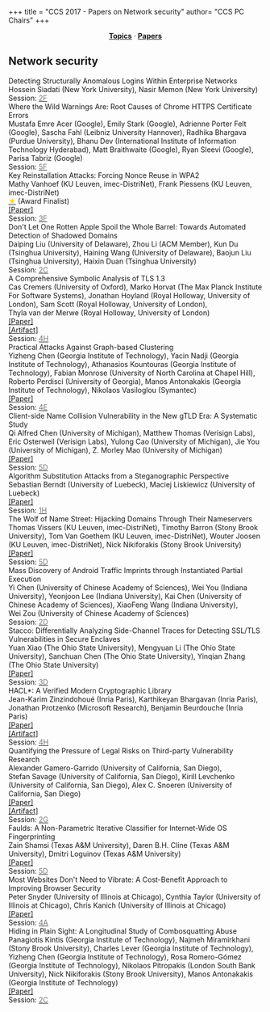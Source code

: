 +++
title = "CCS 2017 - Papers on Network security"
author= "CCS PC Chairs"
+++
<center><a href="/topics"><b>Topics</b></a> &middot; <a href="/papers"><b>Papers</b></a></center>
<p>
<h2>Network security</h2><div class="bpaper"><span class="ptitle">Detecting Structurally Anomalous Logins Within Enterprise Networks</span></br><div class="pblock"><span class="author">Hossein&nbsp;Siadati</span> <span class="institution">(New York University)</span>, <span class="author">Nasir&nbsp;Memon</span> <span class="institution">(New York University)</span><br><div class="pextra">Session: <a href="/session-F2"><font color="#777">2F</font></a></div></div></div><div class="bpaper"><span class="ptitle">Where the Wild Warnings Are: Root Causes of Chrome HTTPS Certificate Errors</span></br><div class="pblock"><span class="author">Mustafa&nbsp;Emre&nbsp;Acer</span> <span class="institution">(Google)</span>, <span class="author">Emily&nbsp;Stark</span> <span class="institution">(Google)</span>, <span class="author">Adrienne&nbsp;Porter&nbsp;Felt</span> <span class="institution">(Google)</span>, <span class="author">Sascha&nbsp;Fahl</span> <span class="institution">(Leibniz University Hannover)</span>, <span class="author">Radhika&nbsp;Bhargava</span> <span class="institution">(Purdue University)</span>, <span class="author">Bhanu&nbsp;Dev</span> <span class="institution">(International Institute of Information Technology Hyderabad)</span>, <span class="author">Matt&nbsp;Braithwaite</span> <span class="institution">(Google)</span>, <span class="author">Ryan&nbsp;Sleevi</span> <span class="institution">(Google)</span>, <span class="author">Parisa&nbsp;Tabriz</span> <span class="institution">(Google)</span><br><div class="pextra">Session: <a href="/session-F5"><font color="#777">5F</font></a></div></div></div><div class="bpaper"><span class="ptitle">Key Reinstallation Attacks: Forcing Nonce Reuse in WPA2</span></br><div class="pblock"><span class="author">Mathy&nbsp;Vanhoef</span> <span class="institution">(KU Leuven, imec-DistriNet)</span>, <span class="author">Frank&nbsp;Piessens</span> <span class="institution">(KU Leuven, imec-DistriNet)</span><br><div class="pextra"><a href="/finalists"><font color="#FFD700">&#9733;</font></a> (Award Finalist)<br><a href="https://papers.mathyvanhoef.com/ccs2017.pdf">[Paper]</a><br>Session: <a href="/session-F3"><font color="#777">3F</font></a></div></div></div><div class="bpaper"><span class="ptitle">Don't Let One Rotten Apple Spoil the Whole Barrel: Towards Automated Detection of Shadowed Domains</span></br><div class="pblock"><span class="author">Daiping&nbsp;Liu</span> <span class="institution">(University of Delaware)</span>, <span class="author">Zhou&nbsp;Li</span> <span class="institution">(ACM Member)</span>, <span class="author">Kun&nbsp;Du</span> <span class="institution">(Tsinghua University)</span>, <span class="author">Haining&nbsp;Wang</span> <span class="institution">(University of Delaware)</span>, <span class="author">Baojun&nbsp;Liu</span> <span class="institution">(Tsinghua University)</span>, <span class="author">Haixin&nbsp;Duan</span> <span class="institution">(Tsinghua University)</span><br><div class="pextra">Session: <a href="/session-C2"><font color="#777">2C</font></a></div></div></div><div class="bpaper"><span class="ptitle">A Comprehensive Symbolic Analysis of TLS 1.3</span></br><div class="pblock"><span class="author">Cas&nbsp;Cremers</span> <span class="institution">(University of Oxford)</span>, <span class="author">Marko&nbsp;Horvat</span> <span class="institution">(The Max Planck Institute For Software Systems)</span>, <span class="author">Jonathan&nbsp;Hoyland</span> <span class="institution">(Royal Holloway, University of London)</span>, <span class="author">Sam&nbsp;Scott</span> <span class="institution">(Royal Holloway, University of London)</span>, <span class="author">Thyla&nbsp;van&nbsp;der&nbsp;Merwe</span> <span class="institution">(Royal Holloway, University of London)</span><br><div class="pextra"><a href="http://tls13tamarin.github.io/TLS13Tamarin/">[Paper]</a><br><a href="http://tls13tamarin.github.io/TLS13Tamarin/">[Artifact]</a><br>Session: <a href="/session-H4"><font color="#777">4H</font></a></div></div></div><div class="bpaper"><span class="ptitle">Practical Attacks Against Graph-based Clustering</span></br><div class="pblock"><span class="author">Yizheng&nbsp;Chen</span> <span class="institution">(Georgia Institute of Technology)</span>, <span class="author">Yacin&nbsp;Nadji</span> <span class="institution">(Georgia Institute of Technology)</span>, <span class="author">Athanasios&nbsp;Kountouras</span> <span class="institution">(Georgia Institute of Technology)</span>, <span class="author">Fabian&nbsp;Monrose</span> <span class="institution">(University of North Carolina at Chapel Hill)</span>, <span class="author">Roberto&nbsp;Perdisci</span> <span class="institution">(University of Georgia)</span>, <span class="author">Manos&nbsp;Antonakakis</span> <span class="institution">(Georgia Institute of Technology)</span>, <span class="author">Nikolaos&nbsp;Vasiloglou</span> <span class="institution">(Symantec)</span><br><div class="pextra"><a href="https://arxiv.org/abs/1708.09056">[Paper]</a><br>Session: <a href="/session-E4"><font color="#777">4E</font></a></div></div></div><div class="bpaper"><span class="ptitle">Client-side Name Collision Vulnerability in the New gTLD Era: A Systematic Study</span></br><div class="pblock"><span class="author">Qi&nbsp;Alfred&nbsp;Chen</span> <span class="institution">(University of Michigan)</span>, <span class="author">Matthew&nbsp;Thomas</span> <span class="institution">(Verisign Labs)</span>, <span class="author">Eric&nbsp;Osterweil</span> <span class="institution">(Verisign Labs)</span>, <span class="author">Yulong&nbsp;Cao</span> <span class="institution">(University of Michigan)</span>, <span class="author">Jie&nbsp;You</span> <span class="institution">(University of Michigan)</span>, <span class="author">Z.&nbsp;Morley&nbsp;Mao</span> <span class="institution">(University of Michigan)</span><br><div class="pextra"><a href="http://web.eecs.umich.edu/~alfchen/alfred_ccs17.pdf">[Paper]</a><br>Session: <a href="/session-D5"><font color="#777">5D</font></a></div></div></div><div class="bpaper"><span class="ptitle">Algorithm Substitution Attacks from a Steganographic Perspective</span></br><div class="pblock"><span class="author">Sebastian&nbsp;Berndt</span> <span class="institution">(University of Luebeck)</span>, <span class="author">Maciej&nbsp;Liskiewicz</span> <span class="institution">(University of Luebeck)</span><br><div class="pextra"><a href="https://arxiv.org/abs/1708.06199">[Paper]</a><br>Session: <a href="/session-H1"><font color="#777">1H</font></a></div></div></div><div class="bpaper"><span class="ptitle">The Wolf of Name Street: Hijacking Domains Through Their Nameservers</span></br><div class="pblock"><span class="author">Thomas&nbsp;Vissers</span> <span class="institution">(KU Leuven, imec-DistriNet)</span>, <span class="author">Timothy&nbsp;Barron</span> <span class="institution">(Stony Brook University)</span>, <span class="author">Tom&nbsp;Van&nbsp;Goethem</span> <span class="institution">(KU Leuven, imec-DistriNet)</span>, <span class="author">Wouter&nbsp;Joosen</span> <span class="institution">(KU Leuven, imec-DistriNet)</span>, <span class="author">Nick&nbsp;Nikiforakis</span> <span class="institution">(Stony Brook University)</span><br><div class="pextra"><a href="http://visse.rs/publications/Vissers-CCS-2017.pdf">[Paper]</a><br>Session: <a href="/session-D5"><font color="#777">5D</font></a></div></div></div><div class="bpaper"><span class="ptitle">Mass Discovery of Android Traffic Imprints through Instantiated Partial Execution</span></br><div class="pblock"><span class="author">Yi&nbsp;Chen</span> <span class="institution">(University of Chinese Academy of Sciences)</span>, <span class="author">Wei&nbsp;You</span> <span class="institution">(Indiana University)</span>, <span class="author">Yeonjoon&nbsp;Lee</span> <span class="institution">(Indiana University)</span>, <span class="author">Kai&nbsp;Chen</span> <span class="institution">(University of Chinese Academy of Sciences)</span>, <span class="author">XiaoFeng&nbsp;Wang</span> <span class="institution">(Indiana University)</span>, <span class="author">Wei&nbsp;Zou</span> <span class="institution">(University of Chinese Academy of Sciences)</span><br><div class="pextra">Session: <a href="/session-D2"><font color="#777">2D</font></a></div></div></div><div class="bpaper"><span class="ptitle">Stacco: Differentially Analyzing Side-Channel Traces for Detecting SSL/TLS Vulnerabilities in Secure Enclaves</span></br><div class="pblock"><span class="author">Yuan&nbsp;Xiao</span> <span class="institution">(The Ohio State University)</span>, <span class="author">Mengyuan&nbsp;Li</span> <span class="institution">(The Ohio State University)</span>, <span class="author">Sanchuan&nbsp;Chen</span> <span class="institution">(The Ohio State University)</span>, <span class="author">Yinqian&nbsp;Zhang</span> <span class="institution">(The Ohio State University)</span><br><div class="pextra"><a href="https://arxiv.org/abs/1707.03473">[Paper]</a><br>Session: <a href="/session-D3"><font color="#777">3D</font></a></div></div></div><div class="bpaper"><span class="ptitle">HACL&#42;: A Verified Modern Cryptographic Library</span></br><div class="pblock"><span class="author">Jean-Karim Zinzindohou&eacute;</span> <span class="institution">(Inria Paris)</span>, <span class="author">Karthikeyan&nbsp;Bhargavan</span> <span class="institution">(Inria Paris)</span>, <span class="author">Jonathan&nbsp;Protzenko</span> <span class="institution">(Microsoft Research)</span>, <span class="author">Benjamin&nbsp;Beurdouche</span> <span class="institution">(Inria Paris)</span><br><div class="pextra"><a href="https://eprint.iacr.org/2017/536">[Paper]</a><br><a href="https://github.com/mitls/hacl-star">[Artifact]</a><br>Session: <a href="/session-H4"><font color="#777">4H</font></a></div></div></div><div class="bpaper"><span class="ptitle">Quantifying the Pressure of Legal Risks on Third-party Vulnerability Research</span></br><div class="pblock"><span class="author">Alexander&nbsp;Gamero-Garrido</span> <span class="institution">(University of California, San Diego)</span>, <span class="author">Stefan&nbsp;Savage</span> <span class="institution">(University of California, San Diego)</span>, <span class="author">Kirill&nbsp;Levchenko</span> <span class="institution">(University of California, San Diego)</span>, <span class="author">Alex&nbsp;C.&nbsp;Snoeren</span> <span class="institution">(University of California, San Diego)</span><br><div class="pextra"><a href="https://papers.ssrn.com/sol3/papers.cfm?abstract_id=3029140">[Paper]</a><br><a href="https://drive.google.com/file/d/0ByquBcDFaNXhRElvRl9md0QyR1k/view?usp=sharing">[Artifact]</a><br>Session: <a href="/session-G2"><font color="#777">2G</font></a></div></div></div><div class="bpaper"><span class="ptitle">Faulds: A Non-Parametric Iterative Classifier for Internet-Wide OS Fingerprinting</span></br><div class="pblock"><span class="author">Zain&nbsp;Shamsi</span> <span class="institution">(Texas A&M University)</span>, <span class="author">Daren&nbsp;B.H.&nbsp;Cline</span> <span class="institution">(Texas A&M University)</span>, <span class="author">Dmitri&nbsp;Loguinov</span> <span class="institution">(Texas A&M University)</span><br><div class="pextra"><a href="http://irl.cs.tamu.edu/people/zain/papers/ccs2017.pdf">[Paper]</a><br>Session: <a href="/session-D5"><font color="#777">5D</font></a></div></div></div><div class="bpaper"><span class="ptitle">Most Websites Don't Need to Vibrate: A Cost-Benefit Approach to Improving Browser Security</span></br><div class="pblock"><span class="author">Peter&nbsp;Snyder</span> <span class="institution">(University of Illinois at Chicago)</span>, <span class="author">Cynthia&nbsp;Taylor</span> <span class="institution">(University of Illinois at Chicago)</span>, <span class="author">Chris&nbsp;Kanich</span> <span class="institution">(University of Illinois at Chicago)</span><br><div class="pextra"><a href="https://arxiv.org/abs/1708.08510">[Paper]</a><br>Session: <a href="/session-A4"><font color="#777">4A</font></a></div></div></div><div class="bpaper"><span class="ptitle">Hiding in Plain Sight: A Longitudinal Study of Combosquatting Abuse</span></br><div class="pblock"><span class="author">Panagiotis&nbsp;Kintis</span> <span class="institution">(Georgia Institute of Technology)</span>, <span class="author">Najmeh&nbsp;Miramirkhani</span> <span class="institution">(Stony Brook University)</span>, <span class="author">Charles&nbsp;Lever</span> <span class="institution">(Georgia Institute of Technology)</span>, <span class="author">Yizheng&nbsp;Chen</span> <span class="institution">(Georgia Institute of Technology)</span>, <span class="author">Rosa&nbsp;Romero-G&oacute;mez</span> <span class="institution">(Georgia Institute of Technology)</span>, <span class="author">Nikolaos&nbsp;Pitropakis</span> <span class="institution">(London South Bank University)</span>, <span class="author">Nick&nbsp;Nikiforakis</span> <span class="institution">(Stony Brook University)</span>, <span class="author">Manos&nbsp;Antonakakis</span> <span class="institution">(Georgia Institute of Technology)</span><br><div class="pextra"><a href="https://arxiv.org/abs/1708.08519">[Paper]</a><br>Session: <a href="/session-C2"><font color="#777">2C</font></a></div></div></div>